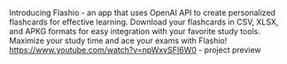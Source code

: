 Introducing Flashio - an app that uses OpenAI API to create personalized flashcards for effective learning. Download your flashcards in CSV, XLSX, and APKG formats for easy integration with your favorite study tools. Maximize your study time and ace your exams with Flashio!
https://www.youtube.com/watch?v=npWxySFI6W0 - project preview
